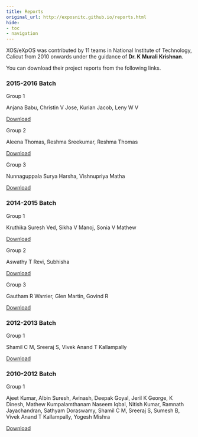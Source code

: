 ```yaml
---
title: Reports
original_url: http://exposnitc.github.io/reports.html
hide:
- toc
- navigation
---
```


XOS/eXpOS was contributed by 11 teams in National Institute of Technology, Calicut from 2010 onwards under the guidance
of **Dr. K Murali Krishnan**.

You can download their project reports from the following links.


<div class="report-row">
    <div class="col">
        <h3>2015-2016 Batch</h3>
        <div class="admonition note">
            <p class="admonition-title">Group 1</p>
            <p>Anjana Babu, Christin V Jose, Kurian Jacob, Leny W V</p>
            <a class="md-button" href="#">
                Download
            </a>
        </div>
        <div class="admonition note">
            <p class="admonition-title">Group 2</p>
            <p>Aleena Thomas, Reshma Sreekumar, Reshma Thomas</p>
            <a class="md-button" href="#">
                Download
            </a>
        </div>
        <div class="admonition note">
            <p class="admonition-title">Group 3</p>
            <p>Nunnaguppala Surya Harsha, Vishnupriya Matha</p>
            <a class="md-button" href="#">
                Download
            </a>
        </div>
    </div>
    <div class="col">
        <h3>2014-2015 Batch</h3>
        <div class="admonition note">
            <p class="admonition-title">Group 1</p>
            <p>Kruthika Suresh Ved, Sikha V Manoj, Sonia V Mathew</p>
            <a class="md-button" href="#">
                Download
            </a>
        </div>
        <div class="admonition note">
            <p class="admonition-title">Group 2</p>
            <p>Aswathy T Revi, Subhisha</p>
            <a class="md-button" href="#">
                Download
            </a>
        </div>
        <div class="admonition note">
            <p class="admonition-title">Group 3</p>
            <p>Gautham R Warrier, Glen Martin, Govind R</p>
            <a class="md-button" href="#">
                Download
            </a>
        </div>
    </div>
    <div class="col">
        <h3>2012-2013 Batch</h3>
        <div class="admonition note">
            <p class="admonition-title">Group 1</p>
            <p>Shamil C M, Sreeraj S, Vivek Anand T Kallampally</p>
            <a class="md-button" href="#">
                Download
            </a>
        </div>
    </div>
    <div class="col">
        <h3>2010-2012 Batch</h3>
        <div class="admonition note">
            <p class="admonition-title">Group 1</p>
            <p>Ajeet Kumar, Albin Suresh, Avinash, Deepak Goyal, Jeril K George, K Dinesh, Mathew Kumpalamthanam Naseem
                Iqbal, Nitish Kumar, Ramnath Jayachandran, Sathyam Doraswamy, Shamil C M, Sreeraj S, Sumesh B, Vivek
                Anand T Kallampally, Yogesh Mishra</p>
            <a class="md-button" href="#">
                Download
            </a>
        </div>
    </div>
</div>